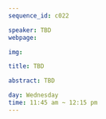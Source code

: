 ```yaml
---
sequence_id: c022

speaker: TBD
webpage: 

img: 

title: TBD

abstract: TBD

day: Wednesday
time: 11:45 am ~ 12:15 pm
---
```

